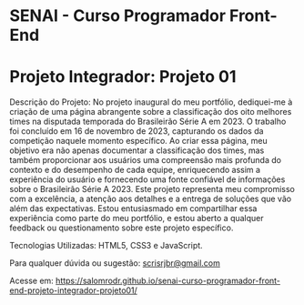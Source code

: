 # SENAI - Curso Programador Front-End

# Projeto Integrador: Projeto 01

Descrição do Projeto:
No projeto inaugural do meu portfólio, dediquei-me à criação de uma página abrangente sobre a classificação dos oito melhores times na disputada temporada do Brasileirão Série A em 2023. O trabalho foi concluído em 16 de novembro de 2023, capturando os dados da competição naquele momento específico. Ao criar essa página, meu objetivo era não apenas documentar a classificação dos times, mas também proporcionar aos usuários uma compreensão mais profunda do contexto e do desempenho de cada equipe, enriquecendo assim a experiência do usuário e fornecendo uma fonte confiável de informações sobre o Brasileirão Série A 2023. Este projeto representa meu compromisso com a excelência, a atenção aos detalhes e a entrega de soluções que vão além das expectativas. Estou entusiasmado em compartilhar essa experiência como parte do meu portfólio, e estou aberto a qualquer feedback ou questionamento sobre este projeto específico.

Tecnologias Utilizadas: HTML5, CSS3 e JavaScript.

Para qualquer dúvida ou sugestão: scrisrjbr@gmail.com

Acesse em: https://salomrodr.github.io/senai-curso-programador-front-end-projeto-integrador-projeto01/
